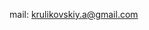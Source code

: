 mail: krulikovskiy.a@gmail.com

<!---
krulykovskyi/krulykovskyi is a ✨ special ✨ repository because its `README.md` (this file) appears on your GitHub profile.
You can click the Preview link to take a look at your changes.
--->
